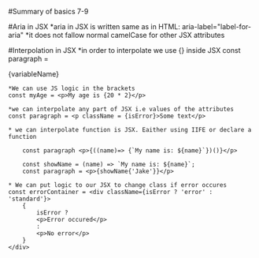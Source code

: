 #Summary of basics 7-9

#Aria in JSX
	*aria in JSX is written same as in HTML:
	aria-label="label-for-aria"
	*it does not fallow normal camelCase for other JSX attributes

#Interpolation in JSX
	*in order to interpolate we use {} inside JSX
	const paragraph = <p>{variableName}</p>

	*We can use JS logic in the brackets
	const myAge = <p>My age is {20 * 2}</p>

	*we can interpolate any part of JSX i.e values of the attributes
	const paragraph = <p className = {isError}>Some text</p>

	* we can interpolate function is JSX. Eaither using IIFE or declare a function

		const paragraph <p>{((name)=> {`My name is: ${name}`})()}</p>

		const showName = (name) => `My name is: ${name}`;
		const paragraph = <p>{showName{'Jake'}}</p>

	* We can put logic to our JSX to change class if error occures
	const errorContainer = <div className={isError ? 'error' : 'standard'}>
		{
			isError ?
			<p>Error occured</p>
			:
			<p>No error</p>
		}
	</div>